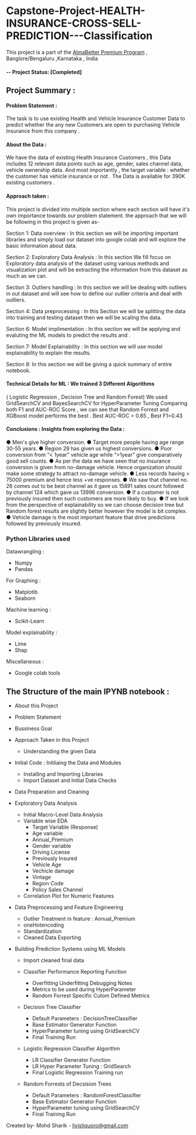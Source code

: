 # Capstone-Project-HEALTH-INSURANCE-CROSS-SELL-PREDICTION---Classification


This project is a part of the [AlmaBetter Premium Program](https://www.almabetter.com/) , Banglore/Bengaluru ,Karnataka , India

#### -- Project Status: [Completed]

## Project Summary :
#### Problem Statement : 
The task is to use existing Health and Vehicle Insurance Customer Data to predict whether the any new Customers are open to purchasing Vehicle Insurance from this company .


#### About the Data :
We have the data of existing Health Insurance Customers , this Data includes 12 relevant data points such as age, gender, sales channel data, vehicle ownership data. 
And most importantly , the target variable : whether the customer has vehicle insurance or not . The Data is available for 390K existing customers .


#### Approach taken :
This project is divided into multiple section where each section will have it's own importance towards our problem statement. the approach that we will be following in this project is given as-

Section 1: Data overview : In this section we will be importing important libraries and simply load our dataset into google colab and will explore the basic information about data.

Section 2: Exploratory Data Analysis : In this section We fill focus on Exploratory data analysis of the dataset using various methods and visualization plot and will be extracting the information from this dataset as much as we can.

Section 3: Outliers handling : In this section we will be dealing with outliers in out dataset and will see how to define our outlier criteria and deal with outliers.

Section 4: Data preprocessing : In this Section we will be splitting the data into training and testing dataset then we will be scaling the data.

Section 6: Model implimentation : In this section we will be applying and evaluting the ML models to predict the results and .

Section 7: Model Explainability : In this section we will use model explainability to explain the results.

Section 8: In this section we will be giving a quick summary of entire notebook.


#### Technical Details for ML : We trained 3 Different Algorithms 
( Logistic Regression , Decision Tree and Random Forest)
We used GridSearchCV and BayesSearchCV for HyperParameter Tuning
Comparing both F1 and AUC-ROC Score , we can see that Random Forrest and  XGBoost model performs the best . Best AUC-ROC = 0.85 , Best F1=0.43


#### Conclusions : Insights from exploring the Data :
● Men's give higher conversion.
● Target more people having age range 30-55 years.
● Region 29 has given us highest conversions.
● Poor conversion from “< 1year” vehicle age while “>1year” give comparatively good sell counts.
● As per the data we have seen that no insurance conversion is given from no-damage vehicle. Hence organization should make some strategy to attract no-damage vehicle.
● Less records having > 75000 premium and hence less +ve responses.
● We saw that channel no. 26 comes out to be best channel as it gave us 15891 sales count followed by channel 124 which gave us 13996 conversion.
● If a customer is not previously insured then such customers are more likely to buy.
● If we look from the perspective of explainability so we can choose decision tree but Random forest results are slightly better however the model is bit complex.
● Vehicle damage is the most important feature that drive predictions followed by previously insured.





### Python Libraries used
Datawrangling : 
* Numpy
* Pandas

For Graphing : 
* Matplotib
* Seaborn 

Machine learning :
* Scikit-Learn

Model explainability :
* Lime
* Shap

Miscellaneous :
* Google colab tools


## The Structure of the main IPYNB notebook :

* About this Project
* Problem Statement
* Bussiness Goal
* Approach Taken in this Project
  * Understanding the given Data

* Initial Code : Initliaing the Data and Modules
  * Installing and Importing Libraries
  * Import Dataset and Initial Data Checks

* Data Preparation and Cleaning
* Exploratory Data Analysis
  * Initial Macro-Level Data Analysis
  * Variable wise EDA
    * Target Variable (Response)
    * Age variable
    * Annual_Premium
    * Gender variable
    * Driving License
    * Previously Insured
    * Vehicle Age
    * Vechicle damage
    * Vintage
    * Region Code
    * Policy Sales Channel
  * Correlation Plot for Numeric Features
* Data Preprocessing and Feature Engineering
	* Outlier Treatment in feature : Annual_Premium
	* oneHotencoding
	* Standardization
	* Cleaned Data Exporting

* Building Prediction Systems using ML Models
	* Import cleaned final data
	* Classifier Performance Reporting Function
		* Overfitting Underfitting Debugging Notes
		* Metrics to be used during HyperParameter
		* Random Forrest Specific Cutom Defined Metrics
	
  	* Decision Tree Classifier 
		* Default Parameters : DecisionTreeClassifier
		* Base Estimator Generator Function
		* HyperParameter tuning using GridSearchCV
		* Final Training Run
		

	* Logistic Regression Classifier Algorithm
		* LR Classifier Generator Function
		* LR Hyper Parameter Tuning : GridSearch
		* Final Logistic Regression Training run
	
	* Random Forrests of Decsision Trees
		* Default Parameters : RandomForestClassifier
		* Base Estimator Generator Function
		* HyperParameter tuning using GridSearchCV
		* Final Training Run
	
	

Created by- 
Mohd Sharik - livisliquoro@gmail.com

